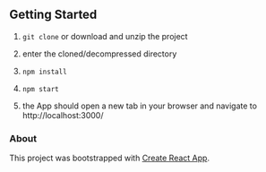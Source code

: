 ## Getting Started

1. `git clone` or download and unzip the project

2. enter the cloned/decompressed directory

3. `npm install`

4. `npm start`

5. the App should open a new tab in your browser and navigate to http://localhost:3000/

### About

This project was bootstrapped with [Create React App](https://github.com/facebook/create-react-app).
